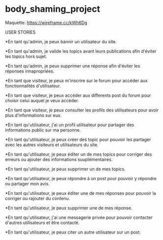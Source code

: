 ﻿# body_shaming_project

Maquette: https://wireframe.cc/kWh6Dg


USER STORIES

*En tant qu'admin, je peux bannir un utilisateur du site.

*En tant qu'admin, je valide les topics avant leurs publications afin d'éviter les topics hors sujet.

*En tant qu'admin, je peux supprimer une réponse afin d'éviter les réponses innapropriées.

*En tant que visiteur, je peux m'inscrire sur le forum pour accéder aux fonctionnalités d'utilisateur.

*En tant que visiteur, je peux accéder aux differents post du forum pour choisir celui auquel je veux accéder.

*En tant que visiteur, je peux consulter les profils des utilisateurs pour avoir plus d'informations sur eux.


*En tant qu'utilisateur, j'ai un profil utilisateur pour partager des informations public sur ma personne.

*En tant qu'utilisateur, je peux créer des topic pour pouvoir les partager avec les autres visiteurs et utilisateurs du site.

*En tant qu'utilisateur, je peux éditer un de mes topics pour corriger des erreurs ou ajouter des informations suuplémentaires.

*En tant qu'utilisateur, je peux supprimer un de mes topics.

*En tant qu'utilisateur, je peux répondre à un post pour pouvoir y répondre ou partager mon avis.

*En tant qu'utilisateur, je peux éditer une de mes réponses pour pouvoir la corriger ou rajouter du contenu.

*En tant qu'utilisateur, je peux supprimer une de mes réponse.

*En tant qu'utilisateur, j'ai une messagerie privée pour pouvoir contacter d'autres utilisateurs et être contacté.

*En tant qu'utilisateur, je peux citer un autre utilisateur sur un post.
